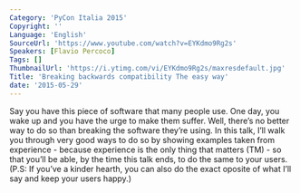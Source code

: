 ```yaml
---
Category: 'PyCon Italia 2015'
Copyright: ''
Language: 'English'
SourceUrl: 'https://www.youtube.com/watch?v=EYKdmo9Rg2s'
Speakers: [Flavio Percoco]
Tags: []
ThumbnailUrl: 'https://i.ytimg.com/vi/EYKdmo9Rg2s/maxresdefault.jpg'
Title: 'Breaking backwards compatibility The easy way'
date: '2015-05-29'
---
```

Say you have this piece of software that many people use. One day, you wake up and you have the urge to make them suffer. Well, there’s no better way to do so than breaking the software they’re using.
In this talk, I’ll walk you through very good ways to do so by showing examples taken from experience - because experience is the only thing that matters (TM) - so that you’ll be able, by the time this talk ends, to do the same to your users.
(P.S: If you’ve a kinder hearth, you can also do the exact oposite of what I’ll say and keep your users happy.)
